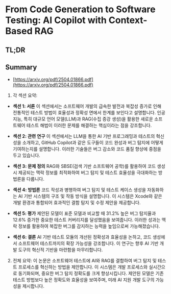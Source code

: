 # From Code Generation to Software Testing: AI Copilot with Context-Based RAG
## TL;DR
## Summary
- [https://arxiv.org/pdf/2504.01866.pdf](https://arxiv.org/pdf/2504.01866.pdf)

1. 각 섹션 요약:

- **섹션 1: 서론**
  이 섹션에서는 소프트웨어 개발의 급속한 발전과 복잡성 증가로 인해 전통적인 테스트 방법이 효율성과 정확성 면에서 한계를 보인다고 설명합니다. 인공지능, 특히 대규모 언어 모델(LLM)과 RAG(수집 증강 생성)을 활용한 새로운 소프트웨어 테스트 해법이 이러한 문제를 해결하는 핵심이라는 점을 강조합니다.

- **섹션 2: 관련 연구**
  이 섹션에서는 LLM을 통한 AI 기반 프로그래밍과 테스트의 혁신성을 소개하고, GitHub Copilot과 같은 도구들이 코드 완성과 버그 탐지에 어떻게 기여하는지를 설명합니다. 이러한 기술들은 버그 감소와 코드 품질 향상에 중점을 두고 있습니다.

- **섹션 3: 문제 정의**
  RAG와 SBSE(검색 기반 소프트웨어 공학)를 활용하여 코드 생성 시 제공되는 맥락 정보를 최적화하여 버그 탐지 및 테스트 효율성을 극대화하는 방법론을 다룹니다.

- **섹션 4: 방법론**
  코드 작성과 병행하여 버그 탐지 및 테스트 케이스 생성을 자동화하는 AI 기반 시스템의 구조 및 작동 방식을 설명합니다. 이 시스템은 Xcode와 같은 개발 환경과 통합되어 효과적인 결함 탐지 및 수정 제안을 제공합니다.

- **섹션 5: 평가**
  제안된 모델이 표준 모델과 비교할 때 31.2% 높은 버그 탐지율과 12.6% 증가한 중요한 테스트 커버리지를 달성했음을 보여줍니다. 이러한 성과는 맥락 정보를 활용하여 복잡한 버그를 감지하는 능력을 높임으로써 가능해졌습니다.

- **섹션 6: 결론**
  AI 기반 테스트 모듈의 개선된 정확성과 효율성을 논하고, 코드 생성에서 소프트웨어 테스트까지의 확장 가능성을 강조합니다. 이 연구는 향후 AI 기반 개발 도구의 혁신적 기반을 마련함을 마무리합니다.

2. 전체 요약:
이 논문은 소프트웨어 테스트에 AI와 RAG를 결합하여 버그 탐지 및 테스트 프로세스를 혁신하는 방법을 제안합니다. 이 시스템은 개발 프로세스와 실시간으로 동기화되며, 중요한 버그 탐지 정확도를 크게 향상시킵니다. 제안된 모델은 기존 테스트 방법보다 높은 정확도와 효율성을 보여주며, 미래 AI 지원 개발 도구의 가능성을 제시합니다.